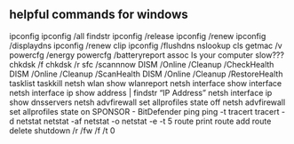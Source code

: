 ## helpful commands for windows

ipconfig
ipconfig /all
findstr
ipconfig /release
ipconfig /renew
ipconfig /displaydns
ipconfig /renew
clip
ipconfig /flushdns
nslookup
cls
getmac /v
powercfg /energy
powercfg /batteryreport
assoc
Is your computer slow???
chkdsk /f
chkdsk /r
sfc /scannnow
DISM /Online /Cleanup /CheckHealth
DISM /Online /Cleanup /ScanHealth
DISM /Online /Cleanup /RestoreHealth
tasklist
taskkill
netsh wlan show wlanreport
netsh interface show interface
netsh interface ip show address | findstr “IP Address”
netsh interface ip show dnsservers
netsh advfirewall set allprofiles state off
netsh advfirewall set allprofiles state on
SPONSOR - BitDefender
ping
ping -t
tracert
tracert -d
netstat
netstat -af
netstat -o
netstat -e -t 5
route print
route add
route delete
shutdown /r /fw /f /t 0
